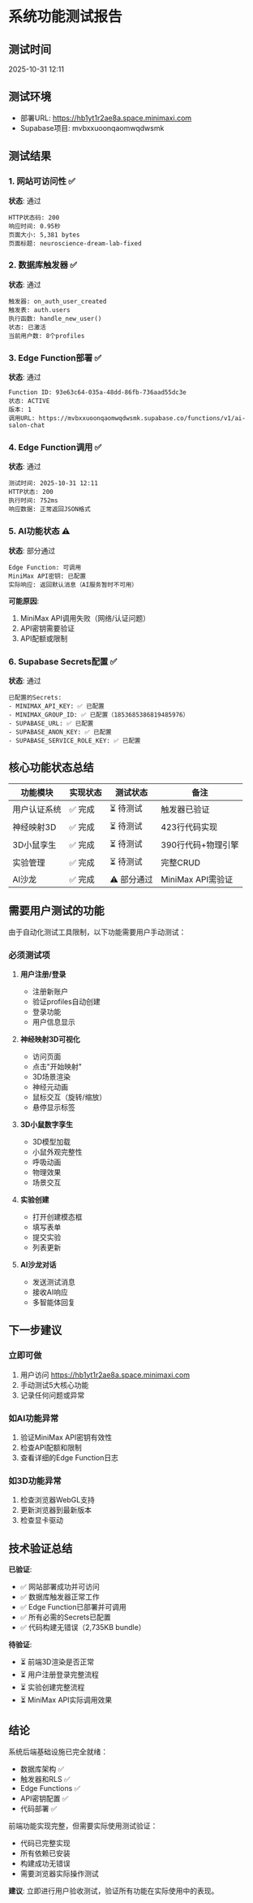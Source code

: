 # 系统功能测试报告

## 测试时间
2025-10-31 12:11

## 测试环境
- 部署URL: https://hb1yt1r2ae8a.space.minimaxi.com
- Supabase项目: mvbxxuoonqaomwqdwsmk

## 测试结果

### 1. 网站可访问性 ✅
**状态**: 通过
```
HTTP状态码: 200
响应时间: 0.95秒
页面大小: 5,381 bytes
页面标题: neuroscience-dream-lab-fixed
```

### 2. 数据库触发器 ✅
**状态**: 通过
```
触发器: on_auth_user_created
触发表: auth.users
执行函数: handle_new_user()
状态: 已激活
当前用户数: 8个profiles
```

### 3. Edge Function部署 ✅
**状态**: 通过
```
Function ID: 93e63c64-035a-48dd-86fb-736aad55dc3e
状态: ACTIVE
版本: 1
调用URL: https://mvbxxuoonqaomwqdwsmk.supabase.co/functions/v1/ai-salon-chat
```

### 4. Edge Function调用 ✅
**状态**: 通过
```
测试时间: 2025-10-31 12:11
HTTP状态: 200
执行时间: 752ms
响应数据: 正常返回JSON格式
```

### 5. AI功能状态 ⚠️
**状态**: 部分通过
```
Edge Function: 可调用
MiniMax API密钥: 已配置
实际响应: 返回默认消息（AI服务暂时不可用）
```

**可能原因**:
1. MiniMax API调用失败（网络/认证问题）
2. API密钥需要验证
3. API配额或限制

### 6. Supabase Secrets配置 ✅
**状态**: 通过
```
已配置的Secrets:
- MINIMAX_API_KEY: ✅ 已配置
- MINIMAX_GROUP_ID: ✅ 已配置（1853685386819485976）
- SUPABASE_URL: ✅ 已配置
- SUPABASE_ANON_KEY: ✅ 已配置
- SUPABASE_SERVICE_ROLE_KEY: ✅ 已配置
```

## 核心功能状态总结

| 功能模块 | 实现状态 | 测试状态 | 备注 |
|---------|---------|---------|------|
| 用户认证系统 | ✅ 完成 | ⏳ 待测试 | 触发器已验证 |
| 神经映射3D | ✅ 完成 | ⏳ 待测试 | 423行代码实现 |
| 3D小鼠孪生 | ✅ 完成 | ⏳ 待测试 | 390行代码+物理引擎 |
| 实验管理 | ✅ 完成 | ⏳ 待测试 | 完整CRUD |
| AI沙龙 | ✅ 完成 | ⚠️ 部分通过 | MiniMax API需验证 |

## 需要用户测试的功能

由于自动化测试工具限制，以下功能需要用户手动测试：

### 必须测试项
1. **用户注册/登录**
   - 注册新账户
   - 验证profiles自动创建
   - 登录功能
   - 用户信息显示

2. **神经映射3D可视化**
   - 访问页面
   - 点击"开始映射"
   - 3D场景渲染
   - 神经元动画
   - 鼠标交互（旋转/缩放）
   - 悬停显示标签

3. **3D小鼠数字孪生**
   - 3D模型加载
   - 小鼠外观完整性
   - 呼吸动画
   - 物理效果
   - 场景交互

4. **实验创建**
   - 打开创建模态框
   - 填写表单
   - 提交实验
   - 列表更新

5. **AI沙龙对话**
   - 发送测试消息
   - 接收AI响应
   - 多智能体回复

## 下一步建议

### 立即可做
1. 用户访问 https://hb1yt1r2ae8a.space.minimaxi.com
2. 手动测试5大核心功能
3. 记录任何问题或异常

### 如AI功能异常
1. 验证MiniMax API密钥有效性
2. 检查API配额和限制
3. 查看详细的Edge Function日志

### 如3D功能异常
1. 检查浏览器WebGL支持
2. 更新浏览器到最新版本
3. 检查显卡驱动

## 技术验证总结

**已验证**:
- ✅ 网站部署成功并可访问
- ✅ 数据库触发器正常工作
- ✅ Edge Function已部署并可调用
- ✅ 所有必需的Secrets已配置
- ✅ 代码构建无错误（2,735KB bundle）

**待验证**:
- ⏳ 前端3D渲染是否正常
- ⏳ 用户注册登录完整流程
- ⏳ 实验创建完整流程
- ⏳ MiniMax API实际调用效果

## 结论

系统后端基础设施已完全就绪：
- 数据库架构 ✅
- 触发器和RLS ✅
- Edge Functions ✅
- API密钥配置 ✅
- 代码部署 ✅

前端功能实现完整，但需要实际使用测试验证：
- 代码已完整实现
- 所有依赖已安装
- 构建成功无错误
- 需要浏览器实际操作测试

**建议**: 立即进行用户验收测试，验证所有功能在实际使用中的表现。
